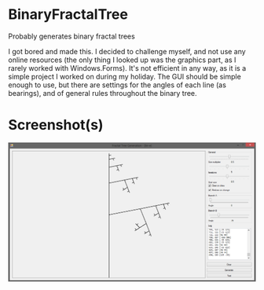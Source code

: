 # BinaryFractalTree
Probably generates binary fractal trees

I got bored and made this. I decided to challenge myself, and not use any online resources (the only thing I looked up was the graphics part, as I rarely worked with Windows.Forms). It's not efficient in any way, as it is a simple project I worked on during my holiday. The GUI should be simple enough to use, but there are settings for the angles of each line (as bearings), and of general rules throughout the binary tree.

# Screenshot(s)

![](https://raw.githubusercontent.com/lin-e/BinaryFractalTree/master/Images/3JNUaJs.png)
